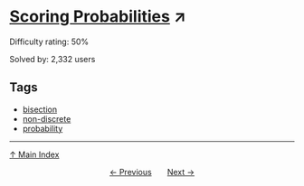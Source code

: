 # [Scoring Probabilities](https://projecteuler.net/problem=286) ↗️

Difficulty rating: 50%

Solved by: 2,332 users
## Tags

- [bisection](../tags/bisection.md)
- [non-discrete](../tags/non-discrete.md)
- [probability](../tags/probability.md)



---

[↑ Main Index](../README.md)


<div align=center><a href='285.md'>← Previous</a> &nbsp;&nbsp; &nbsp;&nbsp;  <a href='287.md'>Next →</a></div>
